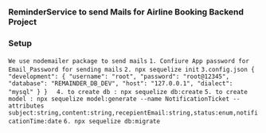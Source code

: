 ### ReminderService to send Mails for Airline Booking Backend Project

### Setup
`We use nodemailer package to send mails`
`1. Confiure App password for Email_Password for sending mails`
`2. npx sequelize init`
`3.config.json
{
  "development": {
    "username": "root",
    "password": "root@12345",
    "database": "REMAINDER_DB_DEV",
    "host": "127.0.0.1",
    "dialect": "mysql"
  }
}
`
` 4. to create db : npx sequelize db:create`
`5. to create model : npx sequelize model:generate --name NotificationTicket --attributes subject:string,content:string,recepientEmail:string,status:enum,notificationTime:date`
`6. npx sequelize db:migrate`